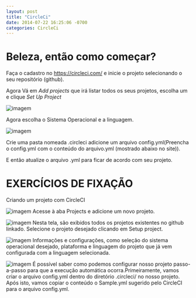 ```yaml
---
layout: post
title: "CircleCi"
date: 2014-07-22 16:25:06 -0700
categories: CircleCi
---
```


# Beleza, então como começar?
  Faça o cadastro no https://circleci.com/ e inicie o projeto selecionando o seu repositório (github).
  
  Agora Vá em *Add projects* que irá listar todos os seus projetos, escolha um e clique *Set Up Project*
  
  ![imagem](https://cdn-images-1.medium.com/max/1400/1*J2B3haJ45v5x6S9TuTHZVQ.png)
  
  Agora escolha o Sistema Operacional e a linguagem.
  
  ![imagem](https://cdn-images-1.medium.com/max/1400/1*9-juW30_LU-S1QFqYZ1F2A.png)
  
  Crie uma pasta nomeada .circleci adicione um arquivo config.yml(Preencha o config.yml com o conteúdo do arquivo.yml (mostrado abaixo no site)).
          
  E então atualize o arquivo .yml para ficar de acordo com seu projeto.                                                      

# EXERCÍCIOS DE FIXAÇÃO

Criando um projeto com CircleCI

![imagem](https://lh6.googleusercontent.com/Nk3EgMoLkXRv5WQ9I9fZ-oZonRhwHCyFGG1w4R4-wzwssbL3H4V9uGMEO7d7ms7-jnxFIRwkOT3Ir2isehgBp7T5HwIofQOjAZwKVFtCNT_Pt4Z5eSkHar8WoAkgV2Dn6FLiNXFTpFE)
    Acesse à aba Projects e adicione um novo projeto.

![imagem](https://lh6.googleusercontent.com/40VkSUBxfVzeB4jrOxXZb2gLCILfFnpFZ4qoTthKLNrD9sBzCz2W5jYBqfSjVT6mNbE-WGu1ueIahpwHkA_sRV02-rY-5F_f83kBjTIH)
    Nesta tela, são exibidos todos os projetos existentes no github linkado. Selecione o projeto desejado clicando em Setup project.

![imagem](https://lh3.googleusercontent.com/n600D0V5T5Hfv_NSzAZ8jGUUdeeR0Y03CBg1mXdLuRC13g2bWmzpSEA9Oqjpp8Bk36NDoO7Zp2zlR0fueyEwnkiEbd0-8DZJYQrnBViDW65W_1PaucTdg88w1jOiP-8KXSUIKr4slOM)
    Informações e configurações, como seleção do sistema operacional desejado, plataforma e linguagem do projeto que já vem configurada com a linguagem selecionada.

![imagem](https://lh5.googleusercontent.com/QRGWYYoFynGGD8NCJKsZVbffD5EGaBGnnqZUDuNG7w9aqWTpEx1s5UytH6e8_MFGC-8Qwn333Qm1wDiAx8Q-7ZnFdICBOEqfRmmmJ34FVuxZolv0w8769UI_OtsMKaRJjdFbE1yFzeQ)
    É possível saber como podemos configurar nosso projeto passo-a-passo para que a execução automática ocorra.Primeiramente, vamos criar o arquivo config.yml dentro do diretório .circleci/ no nosso projeto. Após isto, vamos copiar o conteúdo o Sample.yml sugerido pelo CircleCI para o arquivo config.yml.

